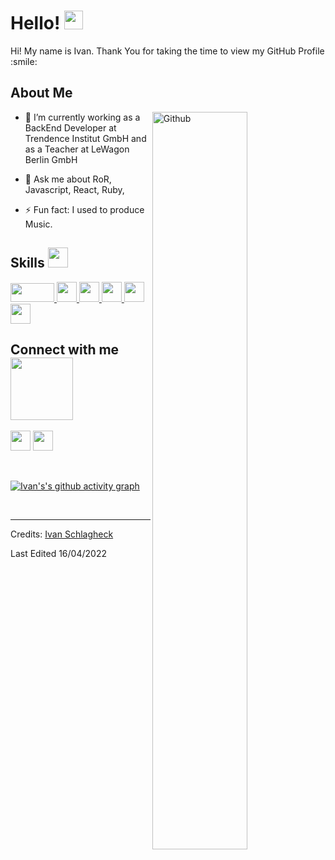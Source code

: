 <h1> Hello! <img src = "https://raw.githubusercontent.com/MartinHeinz/MartinHeinz/master/wave.gif" width = 30px> </h1>
<p align='center'>
</p>

<div size='20px'> Hi! My name is Ivan. Thank You for taking the time to view my GitHub Profile :smile: 
</div>

<h2> About Me </h2>

<img width="55%" align="right" alt="Github" src="https://raw.githubusercontent.com/onimur/.github/master/.resources/git-header.svg" />

- 🔭 I’m currently working as a BackEnd Developer at Trendence Institut GmbH and as a Teacher at LeWagon Berlin GmbH
  
- 💬 Ask me about RoR, Javascript, React, Ruby, 
  
- ⚡ Fun fact: I used to produce Music.

<h2> Skills <img src = "https://media2.giphy.com/media/QssGEmpkyEOhBCb7e1/giphy.gif?cid=ecf05e47a0n3gi1bfqntqmob8g9aid1oyj2wr3ds3mg700bl&rid=giphy.gif" width = 32px> </h2>
<a href= https://github.com/IvanSchlagheck?tab=repositories&q=&type=&language=reactjs&sort= > <img width ='70px' height ='30px' src ='https://cdn.freebiesupply.com/logos/large/2x/rails-1-logo-png-transparent.png'> </a>
<a href= https://github.com/IvanSchlagheck?tab=repositories&q=&type=&language=reactjs&sort= > <img width ='32px' src ='https://cdn.freebiesupply.com/logos/large/2x/ruby-logo-png-transparent.png'> </a>
<a href= https://github.com/IvanSchlagheck?tab=repositories&q=&type=&language=javascript&sort= > <img width ='32px' src ='https://raw.githubusercontent.com/rahulbanerjee26/githubAboutMeGenerator/main/icons/javascript.svg'> </a>
<a href= https://github.com/IvanSchlagheck?tab=repositories&q=&type=&language=reactjs&sort= > <img width ='32px' src ='https://raw.githubusercontent.com/rahulbanerjee26/githubAboutMeGenerator/main/icons/reactjs.svg'> </a>
<a href= https://github.com/IvanSchlagheck?tab=repositories&q=&type=&language=css&sort= > <img width ='32px' src ='https://raw.githubusercontent.com/rahulbanerjee26/githubAboutMeGenerator/main/icons/css.svg'> </a>
<a href= https://github.com/IvanSchlagheck?tab=repositories&q=&type=&language=html&sort= > <img width ='32px' src ='https://raw.githubusercontent.com/rahulbanerjee26/githubAboutMeGenerator/main/icons/html.svg'> </a>

<h2> Connect with me <img src='https://raw.githubusercontent.com/ShahriarShafin/ShahriarShafin/main/Assets/handshake.gif' width="100px"> </h2>
<a href = 'https://www.linkedin.com/in/ivanschlagheck/'> <img width = '32px' align= 'center' src="https://raw.githubusercontent.com/rahulbanerjee26/githubAboutMeGenerator/main/icons/linked-in-alt.svg"/></a> 
<a href = 'https://github.com/IvanSchlagheck'> <img width = '32px' align= 'center' src="https://raw.githubusercontent.com/rahulbanerjee26/githubAboutMeGenerator/main/icons/github.svg"/></a>
  
<br>
<br>
<br>
  
[![Ivan's's github activity graph](https://activity-graph.herokuapp.com/graph?username=IvanSchlagheck&theme=react-dark)](https://github.com/ashutosh00710/github-readme-activity-graph)


<br>


-----
Credits: [Ivan Schlagheck](https://github.com/IvanSchlagheck)

Last Edited 16/04/2022
